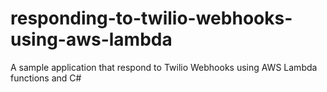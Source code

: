 # responding-to-twilio-webhooks-using-aws-lambda
A sample application that respond to Twilio Webhooks using AWS Lambda functions and C#
